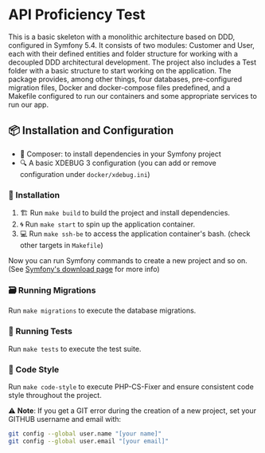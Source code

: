 # API Proficiency Test

This is a basic skeleton with a monolithic architecture based on DDD, configured in Symfony 5.4. It consists of two modules: Customer and User, each with their defined entities and folder structure for working with a decoupled DDD architectural development. The project also includes a Test folder with a basic structure to start working on the application. The package provides, among other things, four databases, pre-configured migration files, Docker and docker-compose files predefined, and a Makefile configured to run our containers and some appropriate services to run our app.

## 📦 Installation and Configuration

- 🎼 Composer: to install dependencies in your Symfony project
- 🔍 A basic XDEBUG 3 configuration (you can add or remove configuration under `docker/xdebug.ini`)

### 🔧 Installation

1. 🏗️ Run `make build` to build the project and install dependencies.
2. 🌀 Run `make start` to spin up the application container.
3. 💻 Run `make ssh-be` to access the application container's bash.
   (check other targets in `Makefile`)

Now you can run Symfony commands to create a new project and so on. (See [Symfony's download page](https://symfony.com/download) for more info)

### 🗃️ Running Migrations

Run `make migrations` to execute the database migrations.

### 🧪 Running Tests

Run `make tests` to execute the test suite.

### 🎨 Code Style

Run `make code-style` to execute PHP-CS-Fixer and ensure consistent code style throughout the project.

⚠️ **Note**: If you get a GIT error during the creation of a new project, set your GITHUB username and email with:

```bash
git config --global user.name "[your name]"
git config --global user.email "[your email]"
